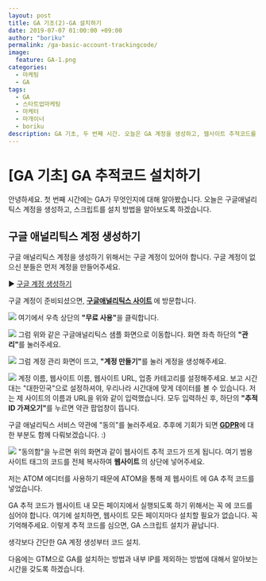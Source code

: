 ```yaml
---
layout: post
title: GA 기초(2)-GA 설치하기
date: 2019-07-07 01:00:00 +09:00
author: "boriku"
permalink: /ga-basic-account-trackingcode/
image:
  feature: GA-1.png
categories:
  - 마케팅
  - GA
tags:
  - GA
  - 스타트업마케팅
  - 마케터
  - 마개이너
  - boriku
description: GA 기초, 두 번째 시간. 오늘은 GA 계정을 생성하고, 웹사이트 추적코드를 설치하는 방법을 알아보겠습니다.
---
```

<h1> [GA 기초] GA 추적코드 설치하기 </h1>

안녕하세요. 첫 번째 시간에는 GA가 무엇인지에 대해 알아봤습니다. 오늘은 구글애널리틱스 계정을 생성하고, 스크립트를 설치 방법을 알아보도록 하겠습니다.


<h2>구글 애널리틱스 계정 생성하기</h2>

구글 애널리틱스 계정을 생성하기 위해서는 구글 계정이 있어야 합니다. 구글 계정이 없으신 분들은 먼저 계정을 만들어주세요.

▶ [구글 계정 생성하기](https://accounts.google.com/signup)

구글 계정이 준비되셨으면, <b> [구글애널리틱스 사이트](https://marketingplatform.google.com/about/analytics/) </b>에 방문합니다.

![](https://user-images.githubusercontent.com/47320552/60813461-c14e9b80-a1ce-11e9-866a-04291cd3ff34.PNG)
여기에서 우측 상단의 <b>"무료 사용"</b>을 클릭합니다.

![](https://user-images.githubusercontent.com/47320552/60813462-c14e9b80-a1ce-11e9-9211-5e364ecdefb5.PNG)
그럼 위와 같은 구글애널리틱스 샘플 화면으로 이동합니다. 화면 좌측 하단의 <b>"관리"</b>를 눌러주세요.

![](https://user-images.githubusercontent.com/47320552/60813463-c14e9b80-a1ce-11e9-948d-fc2a61d4011a.PNG)
그럼 계정 관리 화면이 뜨고, <b>"계정 만들기"</b>를 눌러 계정을 생성해주세요.

![](https://user-images.githubusercontent.com/47320552/60813464-c1e73200-a1ce-11e9-884a-49fb19572fe6.PNG)
계정 이름, 웹사이트 이름, 웹사이트 URL, 업종 카테고리를 설정해주세요. 보고 시간대는 "대한민국"으로 설정하셔야, 우리나라 시간대에 맞게 데이터를 볼 수 있습니다. 저는 제 사이트의 이름과 URL을 위와 같이 입력했습니다. 모두 입력하신 후, 하단의 <b>"추적 ID 가져오기"</b>를 누르면 약관 팝업창이 뜹니다.

구글 애널리틱스 서비스 약관에 "동의"를 눌러주세요. 추후에 기회가 되면 <b>[GDPR](https://www.kisa.or.kr/business/gdpr/gdpr_tab1.jsp)</b>에 대한 부분도 함께 다뤄보겠습니다. :)

![](https://user-images.githubusercontent.com/47320552/60813466-c27fc880-a1ce-11e9-875a-be94ab7e9834.PNG)
"동의함"을 누르면 위의 화면과 같이 웹사이트 추적 코드가 뜨게 됩니다.
여기 범용 사이트 태그의 코드를 전체 복사하여 <b>웹사이트 <HEAD></b>의 상단에 넣어주세요.

저는 ATOM 에디터를 사용하기 때문에 ATOM을 통해 제 웹사이트 <HEAD>에 GA 추적 코드를 넣었습니다.

GA 추적 코드가 웹사이트 내 모든 페이지에서 실행되도록 하기 위해서는 꼭 <HEAD>에 코드를 심어야 합니다. 여기에 설치하면, 웹사이트 모든 페이지마다 설치할 필요가 없습니다. 꼭 기억해주세요. 이렇게 추적 코드를 심으면, GA 스크립트 설치가 끝납니다.

생각보다 간단한 GA 계정 생성부터 코드 설치.

다음에는 GTM으로 GA를 설치하는 방법과 내부 IP를 제외하는 방법에 대해서 알아보는 시간을 갖도록 하겠습니다.

